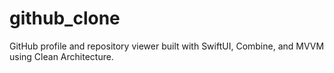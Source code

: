 # github_clone
 GitHub profile and repository viewer built with SwiftUI, Combine, and MVVM using Clean Architecture.
